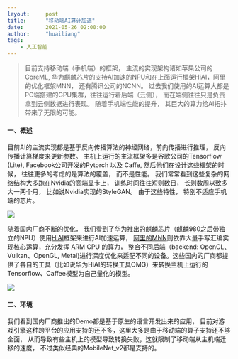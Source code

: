 ```yaml
---
layout:     post
title:      "移动端AI算计加速"
date:       2021-05-26 02:00:00
author:     "huailiang"
tags:
    - 人工智能
---
```


> 目前支持移动端（手机端）的框架， 主流的实现架构诸如苹果公司的CoreML, 华为麒麟芯片的支持AI加速的NPU和在上面运行框架HiAI，阿里的优化框架MNN， 还有腾讯公司的NCNN。 过去我们使用的AI运算大都是PC端搭建的GPU集群，往往运行着后端（云侧）， 而在端侧往往只是负责拿到云侧数据进行表现。 随着手机端性能的提升， 其巨大的算力给AI拓扑带来了无限的可能。

#### 一、概述

目前AI的主流实现都是基于反向传播算法的神经网络，前向传播进行推理， 反向传播计算梯度来更新参数。 主机上运行的主流框架多是谷歌公司的Tensorflow (Lite), Facebook公司开发的Pytorch 以及 Caffe, 然后他们在设计这些框架的时候， 往往更多的考虑的是算法的覆盖， 而不是性能。 我们常常看到这些复杂的网络结构大多跑在Nvidia的高端显卡上， 训练时间往往短则数日， 长则数周以致多大一两个月， 比如说Nvidia实现的StyleGAN。 由于这些特性， 特别不适应手机端的芯片。

![](/img/post-ml/mnn.jpeg)

随着国内厂商不断的优化， 我们看到了华为推出的麒麟芯片（麒麟980之后带独立的NPU）使用[HiAI][i2]框架来进行AI加速运算， [阿里的MNN][i1]则依靠大量手写汇编实现核心运算，充分发挥 ARM CPU 的算力， 整合不同后端（backend: OpenCL、Vulkan、OpenGL, Metal)进行深度优化来适配不同的设备。这些国内的厂商都提供了各自的工具（比如说华为HiAI的转换工具OMG）来转换主机上运行的Tensorflow、Caffee模型为自己量化的模型。

![](/img/post-ml/hiai.jpeg)

#### 二、环境


我们看到国内厂商推出的Demo都是基于原生的语言开发出来的应用， 目前对游戏引擎这种跨平台的应用支持的还不多，这里大多是由于移动端的算子支持还不够全面， 从而导致有些主机上的模型导致转换失败，这就限制了移动端从主机端迁移的速度， 不过类似经典的MobileNet_v2都是支持的。


[i1]: https://github.com/alibaba/MNN
[i2]: https://developer.huawei.com/consumer/cn/hiai#Foundation